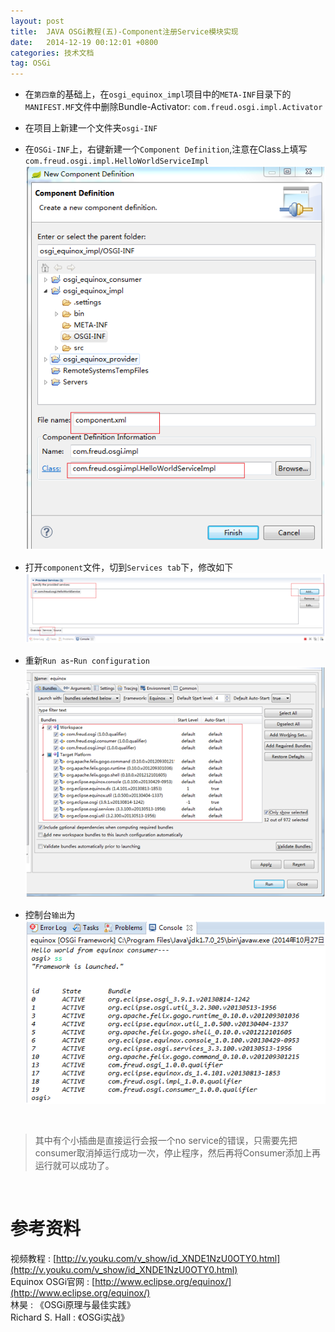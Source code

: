 ```yaml
---
layout: post
title:  JAVA OSGi教程(五)-Component注册Service模块实现
date:   2014-12-19 00:12:01 +0800
categories: 技术文档
tag: OSGi
---
```


* 在`第四章`的基础上，在`osgi_equinox_impl`项目中的`META-INF`目录下的`MANIFEST.MF`文件中删除Bundle-Activator: `com.freud.osgi.impl.Activator`
* 在项目上新建一个文件夹`osgi-INF`
* 在`OSGi-INF`上，右键新建一个`Component Definition`,注意在Class上填写`com.freud.osgi.impl.HelloWorldServiceImpl`![new component definition](/images/blog/osgi/5_component_register_service/01_new_component_definition.png)

* 打开`component`文件，切到`Services tab`下，修改如下![provide services](/images/blog/osgi/5_component_register_service/02_provide_services.png)

* 重新`Run as`-`Run configuration`![run configuration](/images/blog/osgi/5_component_register_service/03_run_configuration.png)

* 控制台`输出`为                      
![ss stdout](/images/blog/osgi/5_component_register_service/04_ss_stdout.png)

<br/>

>其中有个小插曲是直接运行会报一个no service的错误，只需要先把consumer取消掉运行成功一次，停止程序，然后再将Consumer添加上再运行就可以成功了。

<br/>

参考资料
================================

视频教程 : [http://v.youku.com/v_show/id_XNDE1NzU0OTY0.html](http://v.youku.com/v_show/id_XNDE1NzU0OTY0.html)
<br/>
Equinox OSGi官网 : [http://www.eclipse.org/equinox/](http://www.eclipse.org/equinox/)
<br/>
林昊 : 《OSGi原理与最佳实践》
<br/>
Richard S. Hall : 《OSGi实战》